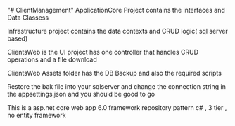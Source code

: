 "# ClientManagement" 
ApplicationCore   Project contains the interfaces and Data Classess

Infrastructure project contains the data contexts and CRUD logic( sql server based)

ClientsWeb  is the UI project has one controller that handles CRUD operations and a file download

ClientsWeb Assets folder has the DB  Backup and also the required scripts

Restore the bak file into your sqlserver and change the connection string in the appsettings.json and you should be good to go

This is a asp.net core web app 6.0 framework
repository pattern
c# , 3 tier , no entity framework
